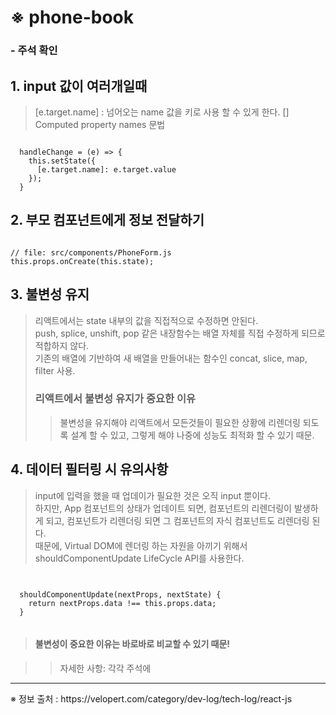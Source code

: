 # ※ phone-book

### - 주석 확인

## 1. input 값이 여러개일때
> [e.target.name] : 넘어오는 name 값을 키로 사용 할 수 있게 한다. []   
> Computed property names 문법
<pre><code>
  handleChange = (e) => {
    this.setState({
      [e.target.name]: e.target.value
    });
  }
</code></pre>

## 2. 부모 컴포넌트에게 정보 전달하기
<pre><code>
// file: src/components/PhoneForm.js
this.props.onCreate(this.state);
</code></pre>

## 3. 불변성 유지
> 리액트에서는 state 내부의 값을 직접적으로 수정하면 안된다.   
> push, splice, unshift, pop 같은 내장함수는 배열 자체를 직접 수정하게 되므로 적합하지 않다.   
> 기존의 배열에 기반하여 새 배열을 만들어내는 함수인 concat, slice, map, filter 사용.   
> ### 리액트에서 불변성 유지가 중요한 이유
>> 불변성을 유지해야 리액트에서 모든것들이 필요한 상황에 리렌더링 되도록 설계 할 수 있고, 그렇게 해야 나중에 성능도 최적화 할 수 있기 때문.

## 4. 데이터 필터링 시 유의사항
> input에 입력을 했을 때 업데이가 필요한 것은 오직 input 뿐이다.   
> 하지만, App 컴포넌트의 상태가 업데이트 되면, 컴포넌트의 리렌더링이 발생하게 되고, 컴포넌트가 리렌더링 되면 그 컴포넌트의 자식 컴포넌트도 리렌더링 된다.   
> 때문에, Virtual DOM에 렌더링 하는 자원을 아끼기 위해서 shouldComponentUpdate LifeCycle API를 사용한다.   
<pre><code>

  shouldComponentUpdate(nextProps, nextState) {
    return nextProps.data !== this.props.data;
  }
 
</code></pre>
> #### 불변성이 중요한 이유는 바로바로 비교할 수 있기 때문!

>> 자세한 사항: 각각 주석에

<hr>
※ 정보 출처 : https://velopert.com/category/dev-log/tech-log/react-js
